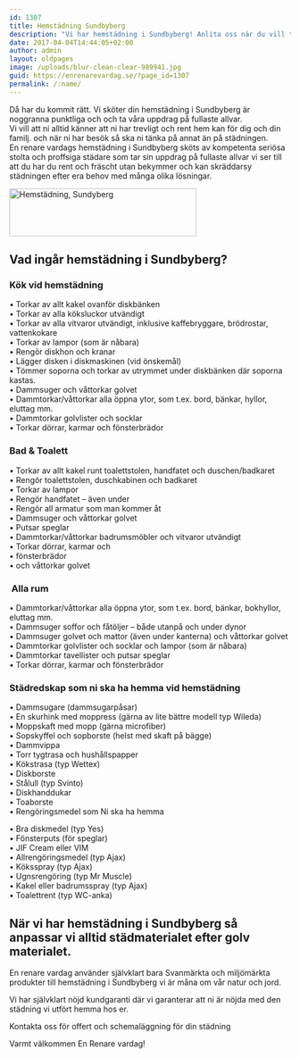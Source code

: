 ```yaml
---
id: 1307
title: Hemstädning Sundbyberg
description: "Vi har hemstädning i Sundbyberg! Anlita oss när du vill tänka på annat än städning och komma till ett rent hem varje vecka."
date: 2017-04-04T14:44:05+02:00
author: admin
layout: oldpages
image: /uploads/blur-clean-clear-989941.jpg
guid: https://enrenarevardag.se/?page_id=1307
permalink: /:name/
---
```


Då har du kommit rätt. Vi sköter din hemstädning i Sundbyberg är noggranna punktliga och och ta våra uppdrag på fullaste allvar.<br /> Vi vill att ni alltid känner att ni har trevligt och rent hem kan för dig och din familj. och när ni har besök så ska ni tänka på annat än på städningen.<br /> En renare vardags hemstädning i Sundbyberg sköts av kompetenta seriösa stolta och proffsiga städare som tar sin uppdrag på fullaste allvar vi ser till att du har du rent och fräscht utan bekymmer och kan skräddarsy städningen efter era behov med många olika lösningar.


  <a href="https://enrenarevardag.se/pris/"><img class=" wp-image-1315 aligncenter" src="https://enrenarevardag.se/wp-content/uploads/2017/04/En-Rensare-Pris-768x197.png" alt="Hemstädning, Sundyberg" width="335" height="86" srcset="https://enrenarevardag.se/wp-content/uploads/2017/04/En-Rensare-Pris-768x197.png 768w, https://enrenarevardag.se/wp-content/uploads/2017/04/En-Rensare-Pris-768x197-300x77.png 300w" sizes="(max-width: 335px) 100vw, 335px" /></a>

## Vad ingår hemstädning i Sundbyberg?

### Kök vid hemstädning

• Torkar av allt kakel ovanför diskbänken  
• Torkar av alla köksluckor utvändigt  
• Torkar av alla vitvaror utvändigt, inklusive kaffebryggare, brödrostar, vattenkokare  
• Torkar av lampor (som är nåbara)  
• Rengör diskhon och kranar  
• Lägger disken i diskmaskinen (vid önskemål)  
• Tömmer soporna och torkar av utrymmet under diskbänken där soporna kastas.  
• Dammsuger och våttorkar golvet  
• Dammtorkar/våttorkar alla öppna ytor, som t.ex. bord, bänkar, hyllor, eluttag mm.  
• Dammtorkar golvlister och socklar  
• Torkar dörrar, karmar och fönsterbrädor

### Bad & Toalett

• Torkar av allt kakel runt toalettstolen, handfatet och duschen/badkaret  
• Rengör toalettstolen, duschkabinen och badkaret  
• Torkar av lampor  
• Rengör handfatet – även under  
• Rengör all armatur som man kommer åt  
• Dammsuger och våttorkar golvet  
• Putsar speglar  
• Dammtorkar/våttorkar badrumsmöbler och vitvaror utvändigt  
• Torkar dörrar, karmar och  
• fönsterbrädor  
• och våttorkar golvet

###  Alla rum

• Dammtorkar/våttorkar alla öppna ytor, som t.ex. bord, bänkar, bokhyllor, eluttag mm.  
• Dammsuger soffor och fåtöljer – både utanpå och under dynor  
• Dammsuger golvet och mattor (även under kanterna) och våttorkar golvet  
• Dammtorkar golvlister och socklar och lampor (som är nåbara)  
• Dammtorkar tavellister och putsar speglar  
• Torkar dörrar, karmar och fönsterbrädor

### Städredskap som ni ska ha hemma vid hemstädning

• Dammsugare (dammsugarpåsar)  
• En skurhink med moppress (gärna av lite bättre modell typ Wileda)  
• Moppskaft med mopp (gärna microfiber)  
• Sopskyffel och sopborste (helst med skaft på bägge)  
• Dammvippa  
• Torr tygtrasa och hushållspapper  
• Kökstrasa (typ Wettex)  
• Diskborste  
• Stålull (typ Svinto)  
• Diskhanddukar  
• Toaborste  
• Rengöringsmedel som Ni ska ha hemma

• Bra diskmedel (typ Yes)  
• Fönsterputs (för speglar)  
• JIF Cream eller VIM  
• Allrengöringsmedel (typ Ajax)  
• Köksspray (typ Ajax)  
• Ugnsrengöring (typ Mr Muscle)  
• Kakel eller badrumsspray (typ Ajax)  
• Toalettrent (typ WC-anka)

## När vi har hemstädning i Sundbyberg så anpassar vi alltid städmaterialet efter golv materialet.

En renare vardag använder självklart bara Svanmärkta och miljömärkta produkter till hemstädning i Sundbyberg vi är måna om vår natur och jord.

Vi har självklart nöjd kundgaranti där vi garanterar att ni är nöjda med den städning vi utfört hemma hos er.

Kontakta oss för offert och schemaläggning för din städning

Varmt välkommen En Renare vardag!

